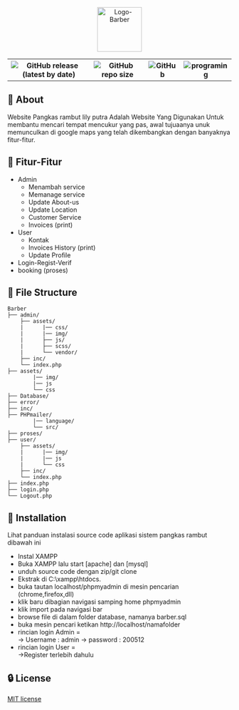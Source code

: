 <p align="center">
  <img src="https://github.com/Denngrh/Barber-ujikom/assets/112230212/83986cfc-2397-42fd-9626-06a9df793476" alt="Logo-Barber" style="width: 100px;">
</p>
   <div align="center">
    <table>
        <th><img alt="GitHub release (latest by date)" src="https://img.shields.io/github/v/release/Denngrh/Barber-ujikom"></th>
        <th><img alt="GitHub repo size" src="https://img.shields.io/github/repo-size/Denngrh/Barber-ujikom"></th>
        <th><img alt="GitHub" src="https://img.shields.io/github/license/Denngrh/Barber-ujikom"></th>
        <th><img src="https://img.shields.io/badge/Programing%20Language-php-blue" alt="programing"></th>
    </table>
   </div>
   
##  :beginner: About
Website Pangkas rambut lily putra Adalah Website Yang Digunakan Untuk membantu mencari tempat mencukur yang pas, awal tujuaanya unuk memunculkan di google maps yang telah dikembangkan dengan banyaknya fitur-fitur.

## :ledger: Fitur-Fitur
- Admin
    - Menambah service
    - Memanage service
    - Update About-us
    - Update Location
    - Customer Service
    - Invoices (print)
- User
    - Kontak
    - Invoices History (print)
    - Update Profile
- Login-Regist-Verif
- booking (proses)

##  :file_folder: File Structure
```
Barber
├── admin/
    ├── assets/
    |      |── css/
    |      |── img/
    |      ├── js/
    |      ├── scss/ 
    |      └── vendor/
    ├── inc/     
    └── index.php 
├── assets/
        |── img/
        |── js
        └── css
├── Database/
├── error/
├── inc/
├── PHPmailer/
        |── language/
        └── src/
├── proses/
├── user/
    ├── assets/
    |      |── img/
    |      |── js 
    |      └── css
    ├── inc/     
    └── index.php 
├── index.php
├── login.php
└── Logout.php
```
## :electric_plug: Installation
Lihat panduan instalasi source code aplikasi sistem pangkas rambut dibawah ini

- Instal XAMPP
- Buka XAMPP lalu start [apache] dan [mysql]
- unduh source code dengan zip/git clone
- Ekstrak di C:\xampp\htdocs.
- buka tautan localhost/phpmyadmin di mesin pencarian (chrome,firefox,dll)
- klik baru dibagian navigasi samping home phpmyadmin
- klik import pada navigasi bar
- browse file di dalam folder database, namanya barber.sql
- buka mesin pencari ketikan http://localhost/namafolder
- rincian login Admin = <br>
 -> Username : admin 
  -> password : 200512
- rincian login User = <br>
 ->Register terlebih dahulu
		
##  :lock: License
[MIT license](https://opensource.org/licenses/MIT)
